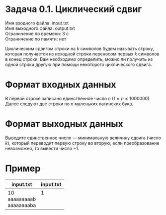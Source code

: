 # Задача 0.1. Циклический сдвиг
Имя входного файла: input.txt  
Имя выходного файла: output.txt  
Ограничение по времени: 3 с  
Ограничение по памяти: нет

Циклическим сдвигом строки на $k$ символов будем называть строку, которая получается из исходной строки переносом первых $k$ символов в конец строки. Вам необходимо определить, можно ли получить из одной строки другую при помощи некоторого циклического сдвига.

# Формат входных данных
В первой строке записано единственное число $n\ (1 \le n \le 1 000 000)$. Далее следуют две строки по $n$ маленьких латинских букв.

# Формат выходных данных
Выведите единственное число — минимальную величину сдвига (число $k$), который переводит первую строку во вторую; если преобразование невозможно, то вывести число $−1$.

# Пример
<table>
    <thead>
        <tr>
            <th align="center">input.txt</th>
            <th align="center">input.txt</th>
        </tr>
    </thead>
    <tbody>
        <tr>
            <td>10<br>
                aaaaaaaaab<br>
                aaaaaaaaba<br>
            </td>
            <td valign="top">1</td>
        </tr>
    </tbody>
</table>
